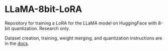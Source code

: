 # LLaMA-8bit-LoRA
Repository for training a LoRA for the LLaMA model on HuggingFace with 8-bit quantization. Research only.

Dataset creation, training, weight merging, and quantization instructions are in the [docs](docs/).